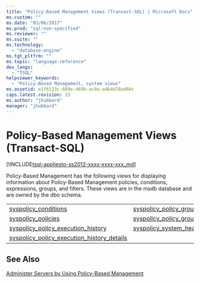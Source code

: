 ```yaml
---
title: "Policy-Based Management Views (Transact-SQL) | Microsoft Docs"
ms.custom: ""
ms.date: "03/06/2017"
ms.prod: "sql-non-specified"
ms.reviewer: ""
ms.suite: ""
ms.technology: 
  - "database-engine"
ms.tgt_pltfrm: ""
ms.topic: "language-reference"
dev_langs: 
  - "TSQL"
helpviewer_keywords: 
  - "Policy-Based Management, system views"
ms.assetid: e1f6123c-669e-469b-ac9a-a464d78ad60c
caps.latest.revision: 15
ms.author: "jhubbard"
manager: "jhubbard"
---
```

# Policy-Based Management Views (Transact-SQL)
[!INCLUDE[tsql-appliesto-ss2012-xxxx-xxxx-xxx_md](../../../a9retired/includes/tsql-appliesto-ss2012-xxxx-xxxx-xxx-md.md)]

  Policy-Based Management has the following views for displaying information about Policy-Based Management policies, conditions, expressions, groups, and filters. These views are in the msdb database and are owned by the dbo schema.  
  
|||  
|-|-|  
|[syspolicy_conditions](../../../relational-databases/reference/system-catalog-views/syspolicy-conditions-transact-sql.md)|[syspolicy_policy_group_subscriptions](../../../relational-databases/reference/system-catalog-views/syspolicy-policy-category-subscriptions-transact-sql.md)|  
|[syspolicy_policies](../../../relational-databases/reference/system-catalog-views/syspolicy-policies-transact-sql.md)|[syspolicy_policy_groups](../../../relational-databases/reference/system-catalog-views/syspolicy-policy-categories-transact-sql.md)|  
|[syspolicy_policy_execution_history](../../../relational-databases/reference/system-catalog-views/syspolicy-policy-execution-history-transact-sql.md)|[syspolicy_system_health_state](../../../relational-databases/reference/system-catalog-views/syspolicy-system-health-state-transact-sql.md)|  
|[syspolicy_policy_execution_history_details](../../../relational-databases/reference/system-catalog-views/syspolicy-policy-execution-history-details-transact-sql.md)||  
  
## See Also  
 [Administer Servers by Using Policy-Based Management](../../../relational-databases/policy-based-management/administer-servers-by-using-policy-based-management.md)  
  
  